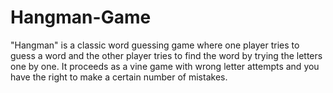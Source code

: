 # Hangman-Game
"Hangman" is a classic word guessing game where one player tries to guess a word and the other player tries to find the word by trying the letters one by one. It proceeds as a vine game with wrong letter attempts and you have the right to make a certain number of mistakes.
